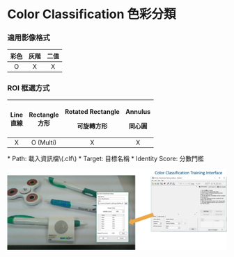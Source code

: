 # Color Classification 色彩分類

### 適用影像格式

| 彩色 | 灰階 | 二值 |
| :---: | :---: | :---: |
| O | X | X |

### ROI 框選方式

<table>
  <thead>
    <tr>
      <th style="text-align:center">Line
        <br />&#x76F4;&#x7DDA;</th>
      <th style="text-align:center">Rectangle
        <br />&#x65B9;&#x5F62;</th>
      <th style="text-align:center">
        <p>Rotated Rectangle</p>
        <p>&#x53EF;&#x65CB;&#x8F49;&#x65B9;&#x5F62;</p>
      </th>
      <th style="text-align:center">
        <p>Annulus</p>
        <p>&#x540C;&#x5FC3;&#x5713;</p>
      </th>
    </tr>
  </thead>
  <tbody>
    <tr>
      <td style="text-align:center">X</td>
      <td style="text-align:center">O (Multi)</td>
      <td style="text-align:center">X</td>
      <td style="text-align:center">X</td>
    </tr>
  </tbody>
</table>* Path: 載入資訊檔\(.clf\)
* Target: 目標名稱
* Identity Score: 分數門檻

![](../../../.gitbook/assets/tu-pian-5.png)

